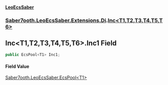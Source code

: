 #### [LeoEcsSaber](index.md 'index')
### [Saber7ooth.LeoEcsSaber.Extensions.Di](Saber7ooth.LeoEcsSaber.Extensions.Di.md 'Saber7ooth.LeoEcsSaber.Extensions.Di').[Inc&lt;T1,T2,T3,T4,T5,T6&gt;](Inc_T1,T2,T3,T4,T5,T6_.md 'Saber7ooth.LeoEcsSaber.Extensions.Di.Inc<T1,T2,T3,T4,T5,T6>')

## Inc<T1,T2,T3,T4,T5,T6>.Inc1 Field

```csharp
public EcsPool<T1> Inc1;
```

#### Field Value
[Saber7ooth.LeoEcsSaber.EcsPool&lt;](EcsPool_T_.md 'Saber7ooth.LeoEcsSaber.EcsPool<T>')[T1](Inc_T1,T2,T3,T4,T5,T6_.md#Saber7ooth.LeoEcsSaber.Extensions.Di.Inc_T1,T2,T3,T4,T5,T6_.T1 'Saber7ooth.LeoEcsSaber.Extensions.Di.Inc<T1,T2,T3,T4,T5,T6>.T1')[&gt;](EcsPool_T_.md 'Saber7ooth.LeoEcsSaber.EcsPool<T>')